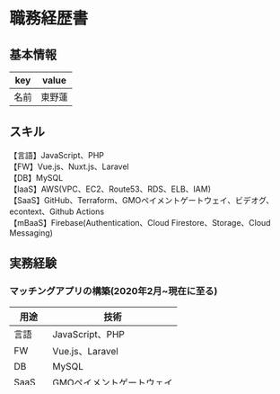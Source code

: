 # 職務経歴書

## 基本情報

|key|value|
|---|-----|
|名前|東野蓮|

## スキル

【言語】JavaScript、PHP
<br>【FW】Vue.js、Nuxt.js、Laravel
<br>【DB】MySQL
<br>【IaaS】AWS(VPC、EC2、Route53、RDS、ELB、IAM)
<br>【SaaS】GitHub、Terraform、GMOペイメントゲートウェイ、ビデオグ、econtext、Github Actions
<br>【mBaaS】Firebase(Authentication、Cloud Firestore、Storage、Cloud Messaging)

## 実務経験

### マッチングアプリの構築(2020年2月~現在に至る)

|用途|技術
|----|----
|言語|JavaScript、PHP
|FW|Vue.js、Laravel
|DB|MySQL
|SaaS|GMOペイメントゲートウェイ
|mBaaS|Firebase

### 動画販売サイトの構築(2020年8月~2021年1月)

|用途|技術
|----|----
|言語|JavaScript、PHP
|FW|Vue.js、Laravel
|DB|MySQL
|SaaS|ビデオグ、econtext
